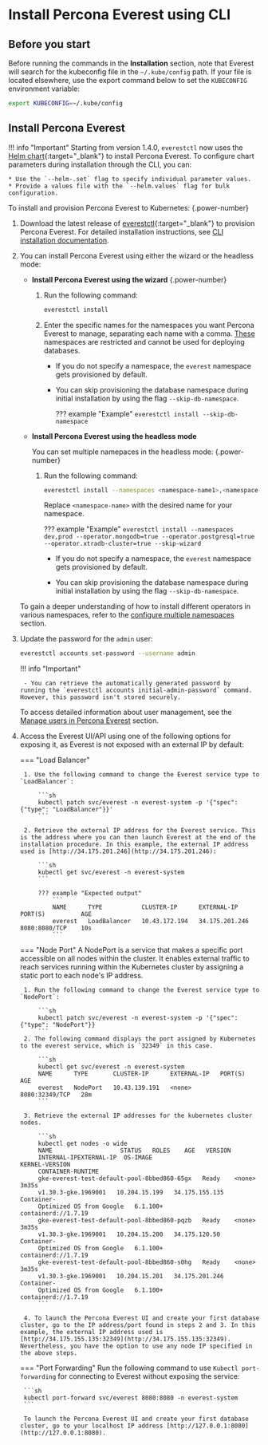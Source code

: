 # Install Percona Everest using CLI

## Before you start

Before running the commands in the **Installation** section, note that Everest will search for the kubeconfig file in the `~/.kube/config` path. If your file is located elsewhere, use the export command below to set the `KUBECONFIG` environment variable: 
    
```sh
export KUBECONFIG=~/.kube/config
```

## Install Percona Everest

!!! info "Important"
    Starting from version 1.4.0, `everestctl` now uses the [Helm chart](https://github.com/percona/percona-helm-charts/tree/main/charts/everest){:target="_blank"} to install Percona Everest. To configure chart parameters during installation through the CLI, you can:

    * Use the `--helm-.set` flag to specify individual parameter values.
    * Provide a values file with the `--helm.values` flag for bulk configuration.

To install and provision Percona Everest to Kubernetes:
{.power-number}

1. Download the latest release of [everestctl](https://github.com/percona/everest/releases/latest){:target="_blank"} to provision Percona Everest. For detailed installation instructions, see [CLI installation documentation](../install/installEverestCLI).

2. You can install Percona Everest using either the wizard or the headless mode:

    - **Install Percona Everest using the wizard**
        {.power-number}

        1. Run the following command:
            ```sh
            everestctl install
            ```

        2. Enter the specific names for the namespaces you want Percona Everest to manage, separating each name with a comma. [These](../use/multi-namespaces.md#default-namespaces-in-percona-everest) namespaces are restricted and cannot be used for deploying databases.

            * If you do not specify a namespace, the `everest` namespace gets provisioned by default.

            * You can skip provisioning the database namespace during initial installation by using the flag `--skip-db-namespace`.        

                ??? example "Example"
                    ```
                    everestctl install --skip-db-namespace
                    ```

    - **Install Percona Everest using the headless mode**

        You can set multiple namepaces in the headless mode:
         {.power-number}

        1. Run the following command:
            ```sh
            everestctl install --namespaces <namespace-name1>,<namespace-name2> --operator.mongodb=true --operator.postgresql=true --operator.xtradb-cluster=true --skip-wizard
            ```
            Replace `<namespace-name>` with the desired name for your namespace.

            ??? example "Example"
                ```
                everestctl install --namespaces dev,prod --operator.mongodb=true --operator.postgresql=true --operator.xtradb-cluster=true --skip-wizard
                ```     
        
           * If you do not specify a namespace, the `everest` namespace gets provisioned by default.

           * You can skip provisioning the database namespace during initial installation by using the flag `--skip-db-namespace`.

     To gain a deeper understanding of how to install different operators in various namespaces, refer to the [configure multiple namespaces](../use/multi-namespaces.md#configure-multiple-namespaces) section.


3. Update the password for the `admin` user:

    ```sh
    everestctl accounts set-password --username admin
    ```

    !!! info "Important"

        - You can retrieve the automatically generated password by running the `everestctl accounts initial-admin-password` command. However, this password isn't stored securely.

    To access detailed information about user management, see the [Manage users in Percona Everest](../administer/manage_users.md) section.


4. Access the Everest UI/API using one of the following options for exposing it, as Everest is not exposed with an external IP by default:

    === "Load Balancer"

        1. Use the following command to change the Everest service type to `LoadBalancer`:
                    
            ```sh
            kubectl patch svc/everest -n everest-system -p '{"spec": {"type": "LoadBalancer"}}'
            ```
                    
        2. Retrieve the external IP address for the Everest service. This is the address where you can then launch Everest at the end of the installation procedure. In this example, the external IP address used is [http://34.175.201.246](http://34.175.201.246): 
                
            ```sh 
            kubectl get svc/everest -n everest-system
            ```
                    
            ??? example "Expected output"
                ```
                NAME      TYPE           CLUSTER-IP      EXTERNAL-IP     PORT(S)          AGE
                everest   LoadBalancer   10.43.172.194   34.175.201.246       8080:8080/TCP    10s
                ```


    === "Node Port"
        A NodePort is a service that makes a specific port accessible on all nodes within the cluster. It enables external traffic to reach services running within the Kubernetes cluster by assigning a static port to each node's IP address.

        1. Run the following command to change the Everest service type to `NodePort`:

            ```sh
            kubectl patch svc/everest -n everest-system -p '{"spec": {"type": "NodePort"}}
            ```
        2. The following command displays the port assigned by Kubernetes to the everest service, which is `32349` in this case.

            ```sh
            kubectl get svc/everest -n everest-system
            NAME      TYPE       CLUSTER-IP      EXTERNAL-IP   PORT(S)          AGE
            everest   NodePort   10.43.139.191   <none>        8080:32349/TCP   28m
            ```

        3. Retrieve the external IP addresses for the kubernetes cluster nodes.

            ```sh
            kubectl get nodes -o wide
            NAME                   STATUS   ROLES    AGE   VERSION             
            INTERNAL-IPEXTERNAL-IP  OS-IMAGE                        KERNEL-VERSION   
            CONTAINER-RUNTIME
            gke-everest-test-default-pool-8bbed860-65gx   Ready    <none>   3m35s   
            v1.30.3-gke.1969001   10.204.15.199   34.175.155.135   Container- 
            Optimized OS from Google   6.1.100+         containerd://1.7.19
            gke-everest-test-default-pool-8bbed860-pqzb   Ready    <none>   3m35s   
            v1.30.3-gke.1969001   10.204.15.200   34.175.120.50    Container- 
            Optimized OS from Google   6.1.100+         containerd://1.7.19
            gke-everest-test-default-pool-8bbed860-s0hg   Ready    <none>   3m35s   
            v1.30.3-gke.1969001   10.204.15.201   34.175.201.246   Container- 
            Optimized OS from Google   6.1.100+         containerd://1.7.19
            ```
        
        4. To launch the Percona Everest UI and create your first database cluster, go to the IP address/port found in steps 2 and 3. In this example, the external IP address used is [http://34.175.155.135:32349](http://34.175.155.135:32349). Nevertheless, you have the option to use any node IP specified in the above steps.

    === "Port Forwarding"
        Run the following command to use `Kubectl port-forwarding` for connecting to Everest without exposing the service:
                
        ```sh
        kubectl port-forward svc/everest 8080:8080 -n everest-system
        ``` 

        To launch the Percona Everest UI and create your first database cluster, go to your localhost IP address [http://127.0.0.1:8080](http://127.0.0.1:8080).
